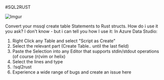 #SQL2RUST

![Imgur](https://i.imgur.com/JerUC1O.gif)

Convert your mssql create table Statements to Rust structs.
How do i use it you ask?
I don't know - but i can tell you how I use it:
In Azure Data Studio:
1) Right Click any Table and select "Script as Create"
2) Select the relevant part (Create Table.. until the last field)
3) Paste the Selection into any Editor that supports stdin/stdout operations (of course (n)vim or helix)
4) Select the lines and type
5) :!sql2rust
6) Experience a wide range of bugs and create an issue here
